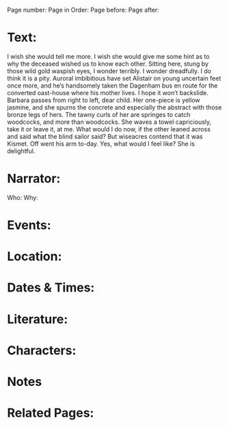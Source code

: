 Page number:
Page in Order:
Page before:
Page after:

# Text:
I wish she would tell me more. I wish she would give me some hint as to why the deceased wished us to know each other. Sitting here, stung by those wild gold waspish eyes, I wonder terribly. I wonder dreadfully. I do think it is a pity. Auroral imbibitious have set Alistair on young uncertain feet once more, and he’s handsomely taken the Dagenham bus en route for the converted oast-house where his mother lives. I hope it won’t backslide. Barbara passes from right to left, dear child. Her one-piece is yellow jasmine, and she spurns the concrete and especially the abstract with those bronze legs of hers. The tawny curls of her are springes to catch woodcocks, and more than woodcocks. She waves a towel capriciously, take it or leave it, at me. What would I do now, if the other leaned across and said what the blind sailor said? But wiseacres contend that it was Kismet. Off went his arm to-day. Yes, what would I feel like? She is delightful.



# Narrator:
Who:
Why:

# Events:

# Location:

# Dates & Times:

# Literature:

# Characters:

# Notes

# Related Pages:
